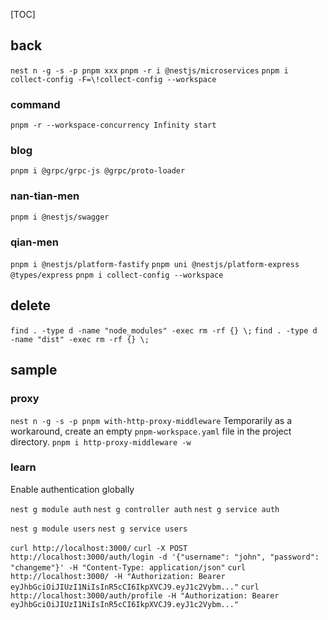 [TOC]

## back

`nest n -g -s -p pnpm xxx`
`pnpm -r i @nestjs/microservices`
`pnpm i collect-config -F=\!collect-config --workspace`

### command

`pnpm -r --workspace-concurrency Infinity start`

### blog

`pnpm i @grpc/grpc-js @grpc/proto-loader`

### nan-tian-men

`pnpm i @nestjs/swagger`

### qian-men

`pnpm i @nestjs/platform-fastify`
`pnpm uni @nestjs/platform-express @types/express`
`pnpm i collect-config --workspace`

## delete

`find . -type d -name "node_modules" -exec rm -rf {} \;`
`find . -type d -name "dist" -exec rm -rf {} \;`

## sample

### proxy

`nest n -g -s -p pnpm with-http-proxy-middleware`
Temporarily as a workaround, create an empty `pnpm-workspace.yaml` file in the project directory.
`pnpm i http-proxy-middleware -w`

### learn

Enable authentication globally

`nest g module auth`
`nest g controller auth`
`nest g service auth`

`nest g module users`
`nest g service users`

`curl http://localhost:3000/`
`curl -X POST http://localhost:3000/auth/login -d '{"username": "john", "password": "changeme"}' -H "Content-Type: application/json"`
`curl http://localhost:3000/ -H "Authorization: Bearer eyJhbGciOiJIUzI1NiIsInR5cCI6IkpXVCJ9.eyJ1c2Vybm..."`
`curl http://localhost:3000/auth/profile -H "Authorization: Bearer eyJhbGciOiJIUzI1NiIsInR5cCI6IkpXVCJ9.eyJ1c2Vybm..."`
